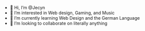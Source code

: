 - 👋 Hi, I’m @Jecyn
- 👀 I’m interested in Web design, Gaming, and Music
- 🌱 I’m currently learning Web Design and the German Language
- 💞️ I’m looking to collaborate on literally anything

<!---
Jecyn/Jecyn is a ✨ special ✨ repository because its `README.md` (this file) appears on your GitHub profile.
You can click the Preview link to take a look at your changes.
--->
